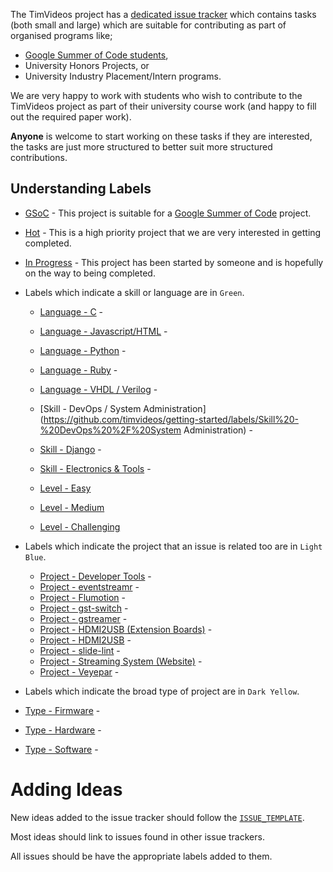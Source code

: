
The TimVideos project has a
[dedicated issue tracker](https://github.com/timvideos/getting-started/issues)
which contains tasks (both small and large) which are suitable for
contributing as part of organised programs like;

 * [Google Summer of Code students](https://code.timvideos.us/summer-of-code/),
 * University Honors Projects, or
 * University Industry Placement/Intern programs.

We are very happy to work with students who wish to contribute to the TimVideos
project as part of their university course work (and happy to fill out the
required paper work).

**Anyone** is welcome to start working on these tasks if they are interested,
the tasks are just more structured to better suit more structured
contributions.

## Understanding Labels

 * [GSoC](https://github.com/timvideos/getting-started/labels/GSoC) -
   This project is suitable for a
   [Google Summer of Code](https://code.timvideos.us/summer-of-code/) project.

 * [Hot](https://github.com/timvideos/getting-started/labels/GSoC) -
   This is a high priority project that we are very interested in getting
   completed.

 * [In Progress](https://github.com/timvideos/getting-started/labels/In%20Progress) -
   This project has been started by someone and is hopefully on the way to
   being completed.

 * Labels which indicate a skill or language are in `Green`.
   * [Language - C](https://github.com/timvideos/getting-started/labels/Language%20-%20C) -
   * [Language - Javascript/HTML](https://github.com/timvideos/getting-started/labels/Language%20-%20Javascript%2FHTML) -
   * [Language - Python](https://github.com/timvideos/getting-started/labels/Language%20-%20Python) -
   * [Language - Ruby](https://github.com/timvideos/getting-started/labels/Language%20-%20Ruby) -
   * [Language - VHDL / Verilog](https://github.com/timvideos/getting-started/labels/Language%20-%20VHDL%20%2F%20Verilog) -
   * [Skill - DevOps / System Administration](https://github.com/timvideos/getting-started/labels/Skill%20-%20DevOps%20%2F%20System Administration) -
   * [Skill - Django](https://github.com/timvideos/getting-started/labels/Skill%20-%20Django) -
   * [Skill - Electronics & Tools](https://github.com/timvideos/getting-started/labels/Skill%20-%20Electronics%20%26%20Tools) -

   * [Level - Easy](https://github.com/timvideos/getting-started/labels/Level%20-%20Easy)
   * [Level - Medium](https://github.com/timvideos/getting-started/labels/Level%20-%20Medium)
   * [Level - Challenging](https://github.com/timvideos/getting-started/labels/Level%20-%20Challenging)

 * Labels which indicate the project that an issue is related too are in
   `Light Blue`.

   * [Project - Developer Tools](https://github.com/timvideos/getting-started/labels/Project%20-%20Developer%20Tools) -
   * [Project - eventstreamr](https://github.com/timvideos/getting-started/labels/Project%20-%20eventstreamr) -
   * [Project - Flumotion](https://github.com/timvideos/getting-started/labels/Project%20-%20Flumotion) -
   * [Project - gst-switch](https://github.com/timvideos/getting-started/labels/Project%20-%20gst-switch) -
   * [Project - gstreamer](https://github.com/timvideos/getting-started/labels/Project%20-%20gstreamer) -
   * [Project - HDMI2USB (Extension Boards)](https://github.com/timvideos/getting-started/labels/Project%20-%20HDMI2USB%20%28Extension%20Boards%29) -
   * [Project - HDMI2USB](https://github.com/timvideos/getting-started/labels/Project%20-%20HDMI2USB) -
   * [Project - slide-lint](https://github.com/timvideos/getting-started/labels/Project%20-%20slide-lint) -
   * [Project - Streaming System (Website)](https://github.com/timvideos/getting-started/labels/Project%20-%20Streaming%20System%20%28Website%29) -
   * [Project - Veyepar](https://github.com/timvideos/getting-started/labels/Project%20-%20Veyepar) -

 * Labels which indicate the broad type of project are in `Dark Yellow`.

 * [Type - Firmware](https://github.com/timvideos/getting-started/labels/Type%20-%20Firmware) -
 * [Type - Hardware](https://github.com/timvideos/getting-started/labels/Type%20-%20Hardware) -
 * [Type - Software](https://github.com/timvideos/getting-started/labels/Type%20-%20Software) -

# Adding Ideas

New ideas added to the issue tracker should follow the
[`ISSUE_TEMPLATE`](ISSUE_TEMPLATE.md).

Most ideas should link to issues found in other issue trackers.

All issues should be have the appropriate labels added to them.


